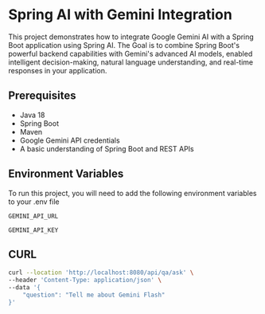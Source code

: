 
# Spring AI with Gemini Integration

This project demonstrates how to integrate Google Gemini AI with a Spring Boot application using Spring AI. The Goal is to combine Spring Boot's powerful backend capabilities with Gemini's advanced AI models, enabled intelligent decision-making, natural language understanding, and real-time responses in your application.




## Prerequisites
 - Java 18
 - Spring Boot
 - Maven
 - Google Gemini API credentials
 - A basic understanding of Spring Boot and REST APIs

    
## Environment Variables

To run this project, you will need to add the following environment variables to your .env file

`GEMINI_API_URL`

`GEMINI_API_KEY`


## CURL
```bash
curl --location 'http://localhost:8080/api/qa/ask' \
--header 'Content-Type: application/json' \
--data '{
    "question": "Tell me about Gemini Flash"
}'
